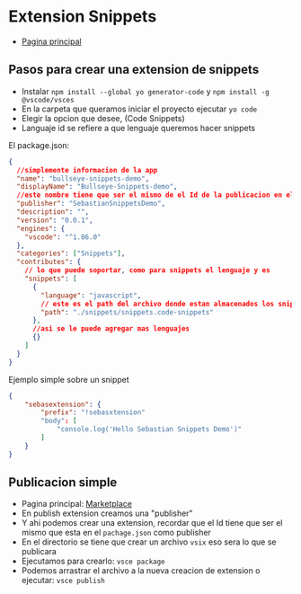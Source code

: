 # Extension Snippets

- [Pagina principal](https://code.visualstudio.com/api/working-with-extensions/publishing-extension)

## Pasos para crear una extension de snippets

- Instalar `npm install --global yo generator-code` y `npm install -g @vscode/vsces`
- En la carpeta que queramos iniciar el proyecto ejecutar `yo code`
- Elegir la opcion que desee, (Code Snippets)
- Languaje id se refiere a que lenguaje queremos hacer snippets

El package.json:

```json
{
  //simplemente informacion de la app
  "name": "bullseye-snippets-demo",
  "displayName": "Bullseye-Snippets-demo",
  //este nombre tiene que ser el mismo de el Id de la publicacion en el marketPlace de vscode
  "publisher": "SebastianSnippetsDemo",
  "description": "",
  "version": "0.0.1",
  "engines": {
    "vscode": "^1.86.0"
  },
  "categories": ["Snippets"],
  "contributes": {
    // lo que puede soportar, como para snippets el lenguaje y es
    "snippets": [
      {
        "language": "javascript",
        // este es el path del archivo donde estan almacenados los snippets
        "path": "./snippets/snippets.code-snippets"
      },
      //asi se le puede agregar mas lenguajes
      {}
    ]
  }
}
```

Ejemplo simple sobre un snippet

```json
{
    "sebasextension": {
        "prefix": "!sebasxtension"
        "body": [
            "console.log('Hello Sebastian Snippets Demo')"
        ]
    }
}
```

## Publicacion simple

- Pagina principal: [Marketplace](https://marketplace.visualstudio.com/vscode)
- En publish extension creamos una "publisher"
- Y ahi podemos crear una extension, recordar que el Id tiene que ser el mismo que esta en el `pachage.json` como publisher
- En el directorio se tiene que crear un archivo `vsix` eso sera lo que se publicara
- Ejecutamos para crearlo: `vsce package`
- Podemos arrastrar el archivo a la nueva creacion de extension o ejecutar: `vsce publish`
